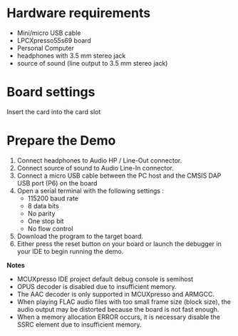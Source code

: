 Hardware requirements
=====================
- Mini/micro USB cable
- LPCXpresso55s69 board
- Personal Computer
- headphones with 3.5 mm stereo jack
- source of sound (line output to 3.5 mm stereo jack)

Board settings
============
Insert the card into the card slot

Prepare the Demo
===============
1. Connect headphones to Audio HP / Line-Out connector.
2. Connect source of sound to Audio Line-In connector.
3. Connect a micro USB cable between the PC host and the CMSIS DAP USB port (P6) on the board
4. Open a serial terminal with the following settings :
    - 115200 baud rate
    - 8 data bits
    - No parity
    - One stop bit
    - No flow control
5. Download the program to the target board.
6. Either press the reset button on your board or launch the debugger in your IDE to begin
   running the demo.

**Notes**
- MCUXpresso IDE project default debug console is semihost
- OPUS decoder is disabled due to insufficient memory.
- The AAC decoder is only supported in MCUXpresso and ARMGCC.
- When playing FLAC audio files with too small frame size (block size), the audio output
  may be distorted because the board is not fast enough.
- When a memory allocation ERROR occurs, it is necessary disable the SSRC element due to
  insufficient memory.

